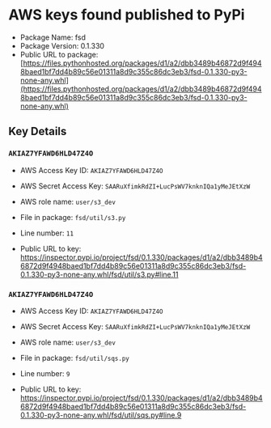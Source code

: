 # AWS keys found published to PyPi

* Package Name: fsd
* Package Version: 0.1.330
* Public URL to package: [https://files.pythonhosted.org/packages/d1/a2/dbb3489b46872d9f4948baed1bf7dd4b89c56e01311a8d9c355c86dc3eb3/fsd-0.1.330-py3-none-any.whl](https://files.pythonhosted.org/packages/d1/a2/dbb3489b46872d9f4948baed1bf7dd4b89c56e01311a8d9c355c86dc3eb3/fsd-0.1.330-py3-none-any.whl)

## Key Details

### `AKIAZ7YFAWD6HLD47Z4O`

* AWS Access Key ID: `AKIAZ7YFAWD6HLD47Z4O`
* AWS Secret Access Key: `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` 
* AWS role name: `user/s3_dev`
* File in package: `fsd/util/s3.py`
* Line number: `11`

* Public URL to key: https://inspector.pypi.io/project/fsd/0.1.330/packages/d1/a2/dbb3489b46872d9f4948baed1bf7dd4b89c56e01311a8d9c355c86dc3eb3/fsd-0.1.330-py3-none-any.whl/fsd/util/s3.py#line.11



### `AKIAZ7YFAWD6HLD47Z4O`

* AWS Access Key ID: `AKIAZ7YFAWD6HLD47Z4O`
* AWS Secret Access Key: `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` 
* AWS role name: `user/s3_dev`
* File in package: `fsd/util/sqs.py`
* Line number: `9`

* Public URL to key: https://inspector.pypi.io/project/fsd/0.1.330/packages/d1/a2/dbb3489b46872d9f4948baed1bf7dd4b89c56e01311a8d9c355c86dc3eb3/fsd-0.1.330-py3-none-any.whl/fsd/util/sqs.py#line.9


